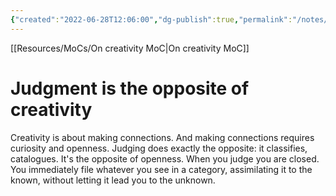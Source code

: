 ```yaml
---
{"created":"2022-06-28T12:06:00","dg-publish":true,"permalink":"/notes/judgment-is-the-opposite-of-creativity/","dgPassFrontmatter":true,"updated":"2024-12-22T16:23:47.259+01:00"}
---
```


[[Resources/MoCs/On creativity MoC\|On creativity MoC]]
# Judgment is the opposite of creativity
Creativity is about making connections. And making connections requires curiosity and openness. 
Judging does exactly the opposite: it classifies, catalogues. It's the opposite of openness. When you judge you are closed. You immediately file whatever you see in a category, assimilating it to the known, without letting it lead you to the unknown.